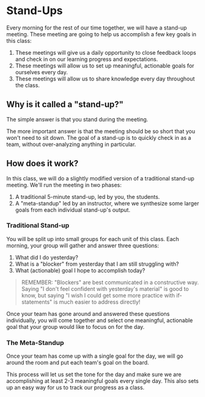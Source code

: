 # Stand-Ups

Every morning for the rest of our time together, we will have a stand-up meeting. These meeting are going to help us accomplish a few key goals in this class:

1. These meetings will give us a daily opportunity to close feedback loops and check in on our learning progress and expectations.
2. These meetings will allow us to set up meaningful, actionable goals for ourselves every day.
3. These meetings will allow us to share knowledge every day throughout the class.

## Why is it called a "stand-up?"

The simple answer is that you stand during the meeting.

The more important answer is that the meeting should be so short that you won't need to sit down. The goal of a stand-up is to quickly check in as a team, without over-analyzing anything in particular.

## How does it work?

In this class, we will do a slightly modified version of a traditional stand-up meeting. We'll run the meeting in two phases: 

1. A traditional 5-minute stand-up, led by you, the students.
2. A "meta-standup" led by an instructor, where we synthesize some larger goals from each individual stand-up's output.

### Traditional Stand-up

You will be split up into small groups for each unit of this class. Each morning, your group will gather and answer three questions:

1. What did I do yesterday?
2. What is a "blocker" from yesterday that I am still struggling with?
3. What (actionable) goal I hope to accomplish today?

> REMEMBER: "Blockers" are best communicated in a constructive way. Saying "I don't feel confident with yesterday's material" is good to know, but saying "I wish I could get some more practice with if-statements" is much easier to address directly!

Once your team has gone around and answered these questions individually, you will come together and select one meaningful, actionable goal that your group would like to focus on for the day.

### The Meta-Standup

Once your team has come up with a single goal for the day, we will go around the room and put each team's goal on the board.

This process will let us set the tone for the day and make sure we are accomplishing at least 2-3 meaningful goals every single day. This also sets up an easy way for us to track our progress as a class.